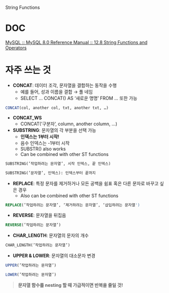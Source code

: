  String Functions

# DOC

[MySQL :: MySQL 8.0 Reference Manual :: 12.8 String Functions and Operators](https://dev.mysql.com/doc/refman/8.0/en/string-functions.html)

# 자주 쓰는 것

- **CONCAT**: 데이터 조각, 문자열을 결합하는 동작을 수행
	- 예를 들어, 성과 이름을 결합 → 풀 네임
	- SELECT … CONCAT() AS ‘새로운 명명’ FROM … 또한 가능
 
```sql
CONCAT(col, another col, txt, another txt, …)
```    

- **CONCAT_WS**
	- CONCAT(’구분자’, column, another column, …)
- **SUBSTRING**: 문자열의 각 부분을 선택 가능
	- **인덱스는 1부터 시작!**
	- 음수 인덱스는 -1부터 시작
	- SUBSTR() also works
	- Can be combined with other ST functions

```sql
SUBSTRING(’작업하려는 문자열’, 시작 인덱스, 끝 인덱스)
```

```sql
SUBSTRING(’문자열’, 인덱스): 인덱스부터 끝까지
```

- **REPLACE**: 특정 문자를 제거하거나 모든 공백을 쉼표 혹은 다른 문자로 바꾸고 싶은 경우
	- Also can be combined with other ST functions

```sql
REPLACE(’작업하려는 문자열’, ‘제거하려는 문자열’, ‘삽입하려는 문자열')
```

- **REVERSE**: 문자열을 뒤집음

```sql
REVERSE(’작업하려는 문자열’)
```

- **CHAR_LENGTH**: 문자열의 문자의 개수

```sql
CHAR_LENGTH(’작업하려는 문자열’)
```

- **UPPER & LOWER**: 문자열의 대소문자 변경
   
```sql
UPPER(’작업하려는 문자열’)
```

```sql
LOWER(’작업하려는 문자열’)
``` 

> **문자열 함수를 nesting 할 때 가급적이면 반복을 줄일 것!**



